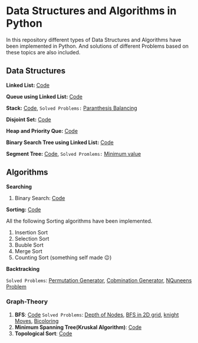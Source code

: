 # Data Structures and Algorithms in Python
In this repository different types of Data Structures and Algorithms have been implemented in Python. And solutions of different Problems based on these topics are also included.

## Data Structures

**Linked List:** [Code](https://github.com/Mushahid2521/Data-Structures-and-Algorithms-in-Python/blob/master/Algos/linkedList.py)

**Queue using Linked List:** [Code](https://github.com/Mushahid2521/Data-Structures-and-Algorithms-in-Python/blob/master/Algos/QueInLinkedlist.py)

**Stack:** [Code](https://github.com/Mushahid2521/Data-Structures-and-Algorithms-in-Python/blob/master/Algos/stack.py), ```Solved Problems:``` [Paranthesis Balancing](https://github.com/Mushahid2521/Data-Structures-and-Algorithms-in-Python/blob/master/Algos/parenthesisBalancing.py)

**Disjoint Set:** [Code](https://github.com/Mushahid2521/Data-Structures-and-Algorithms-in-Python/blob/master/Algos/DisjointSet.py)

**Heap and Priority Que:** [Code](https://github.com/Mushahid2521/Data-Structures-and-Algorithms-in-Python/blob/master/Algos/heap%26PrirotyQueue.py)

**Binary Search Tree using Linked List:** [Code](https://github.com/Mushahid2521/Data-Structures-and-Algorithms-in-Python/blob/master/Algos/BinarySearchTree.py)

**Segment Tree:** [Code](https://github.com/Mushahid2521/Data-Structures-and-Algorithms-in-Python/blob/master/Algos/SegmentTree.py), ```Solved Promlems:``` [Minimum value](https://github.com/Mushahid2521/Data-Structures-and-Algorithms-in-Python/blob/master/Problems/Segment_tree_minimumQuery.py)
## Algorithms

**Searching**
1. Binary Search: [Code](https://github.com/Mushahid2521/Data-Structures-and-Algorithms-in-Python/blob/master/Algos/bianrySearch.py) 

**Sorting:** [Code](https://github.com/Mushahid2521/Data-Structures-and-Algorithms-in-Python/blob/master/Algos/SrotingAlgorithms.py)

All the following Sorting algorithms have been implemented.
1. Insertion Sort
2. Selection Sort
3. Buuble Sort
4. Merge Sort
5. Counting Sort (something self made :wink:) 

**Backtracking**

```Solved Problems```: [Permutation Generator](https://github.com/Mushahid2521/Data-Structures-and-Algorithms-in-Python/blob/master/Algos/permutationGeneratorBacktracking.py), [Cobmination Generator](https://github.com/Mushahid2521/Data-Structures-and-Algorithms-in-Python/blob/master/Algos/conbinationGenerator.py), [NQuneens Problem](https://github.com/Mushahid2521/Data-Structures-and-Algorithms-in-Python/blob/master/Problems/nQueens.py)

### Graph-Theory

1. **BFS**: [Code](https://github.com/Mushahid2521/Data-Structures-and-Algorithms-in-Python/blob/master/Algos/bfs.py) ```Solved Problems```: [Depth of Nodes](https://github.com/Mushahid2521/Data-Structures-and-Algorithms-in-Python/blob/master/Problems/bfs_traversal.py), [BFS in 2D grid](https://github.com/Mushahid2521/Data-Structures-and-Algorithms-in-Python/blob/master/graph/risk_bfs_2d.py), [knight Moves](https://github.com/Mushahid2521/Data-Structures-and-Algorithms-in-Python/blob/master/graph/knight_moves.py), [Bicoloring](https://github.com/Mushahid2521/Data-Structures-and-Algorithms-in-Python/blob/master/graph/bicoloring.py)
2. **Minimum Spanning Tree(Kruskal Algorithm)**: [Code](https://github.com/Mushahid2521/Data-Structures-and-Algorithms-in-Python/blob/master/graph/mst_kruskal.py)
3. **Topological Sort**: [Code](https://github.com/Mushahid2521/Data-Structures-and-Algorithms-in-Python/blob/master/LeetCode%20Interview%20Questions/Course_Schedule_topSort.py)



